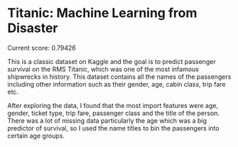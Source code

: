 # Titanic: Machine Learning from Disaster

Current score: 0.79426

This is a classic dataset on Kaggle and the goal is to predict passenger survival on the RMS Titanic, which was one of the most infamous shipwrecks in history.  This dataset contains all the names of the passengers including other information such as their gender, age, cabin class, trip fare etc.

After exploring the data, I found that the most import features were age, gender, ticket type, trip fare, passenger class and the title of the person.  There was a lot of missing data particularly the age which was a big predictor of survival, so I used the name titles to bin the passengers into certain age groups.


